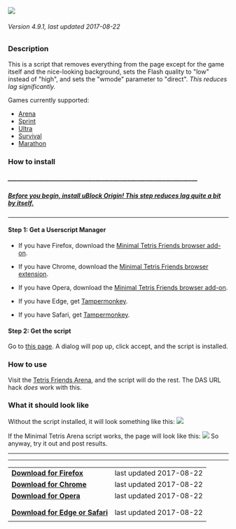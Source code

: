  ![](http://i.imgur.com/1njY7qe.png)
###### Version 4.9.1, last updated 2017-08-22

### Description
This is a script that removes everything from the page except for the game itself and the nice-looking background, sets the Flash quality to "low" instead of "high", and sets the "wmode" parameter to "direct". *This reduces lag significantly.*

Games currently supported:
* [Arena](http://www.tetrisfriends.com/games/Live/game.php)
* [Sprint](http://www.tetrisfriends.com/games/Sprint/game.php)
* [Ultra](http://www.tetrisfriends.com/games/Ultra/game.php)
* [Survival](http://www.tetrisfriends.com/games/Survival/game.php)
* [Marathon](http://www.tetrisfriends.com/games/Marathon/game.php)

### How to install

##### _________________________________________________________________
##### **[Before you begin, install uBlock Origin! This step reduces lag quite a bit by itself.](https://github.com/gorhill/uBlock/#chromium)**
___

#### Step 1: Get a Userscript Manager
* If you have Firefox, download the [Minimal Tetris Friends browser add-on](https://addons.mozilla.org/firefox/addon/mtf/).

* If you have Chrome, download the [Minimal Tetris Friends browser extension](https://chrome.google.com/webstore/detail/minimal-tetris-friends/jmcfgfebjmfodjnmgicmkpkbpbfelhki).

* If you have Opera, download the [Minimal Tetris Friends browser add-on](https://addons.opera.com/extensions/details/minimal-tetris-friends/).

* If you have Edge, get [Tampermonkey](https://www.microsoft.com/store/apps/9NBLGGH5162S).

* If you have Safari, get [Tampermonkey](https://safari.tampermonkey.net/tampermonkey.safariextz).

#### Step 2: Get the script
Go to [this page](https://raw.githubusercontent.com/morningpee/mtf/4.9.1/mtf.user.js). A dialog will pop up, click accept, and the script is installed.

### How to use

Visit the [Tetris Friends Arena](http://www.tetrisfriends.com/games/Live/game.php), and the script will do the rest. The DAS URL hack *does* work with this.

### What it should look like
Without the script installed, it will look something like this:
![](http://i.imgur.com/08BJLH4.png)

If the Minimal Tetris Arena script works, the page will look like this:
![](http://i.imgur.com/RL8nTBB.png)
So anyway, try it out and post results.

---
---
|||
--- | ---:
**[Download for Firefox](https://addons.mozilla.org/firefox/addon/mtf/)** | last updated 2017-08-22 |
**[Download for Chrome](https://chrome.google.com/webstore/detail/minimal-tetris-friends/jmcfgfebjmfodjnmgicmkpkbpbfelhki)** | last updated 2017-08-22 |
**[Download for Opera](https://addons.opera.com/en/extensions/details/minimal-tetris-friends/)** | last updated 2017-08-22 |
|||
|||
**[Download for Edge or Safari](https://raw.githubusercontent.com/morningpee/mtf/4.9.1/mtf.user.js)** | last updated 2017-08-22 |
|||size=1]last updated 2017-08-22[/size]
